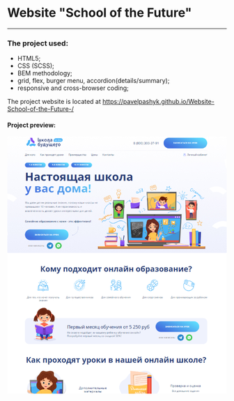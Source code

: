 # Website "School of the Future"
___

### The project used: 
* HTML5;
* CSS (SCSS);
* BEM methodology;
* grid, flex, burger menu, accordion(details/summary);
* responsive and cross-browser coding;



The project website is located at  https://pavelpashyk.github.io/Website-School-of-the-Future-/

#### Project preview:

![Project preview](./img/basic_pictures/preview.jpg)